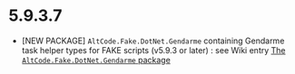 # 5.9.3.7
* [NEW PACKAGE] `AltCode.Fake.DotNet.Gendarme` containing Gendarme task helper types for FAKE scripts (v5.9.3 or later) : see Wiki entry [The `AltCode.Fake.DotNet.Gendarme` package](https://github.com/SteveGilham/altcode.Fake/wiki/The-AltCode.Fake.DotNet.Gendarme-package)